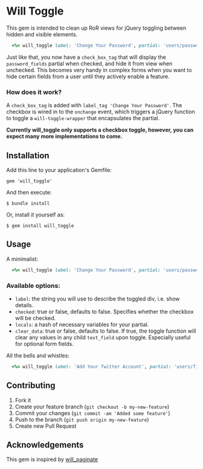 # Will Toggle

This gem is intended to clean up RoR views for jQuery toggling between hidden and visible elements.

```ruby
  <%= will_toggle label: 'Change Your Password', partial: 'users/password_fields', checked: false, locals { f: f } %>
```

Just like that, you now have a `check_box_tag` that will display the `password_fields` partial when checked, and hide it from view when unchecked.  This becomes very handy in complex forms when you want to hide certain fields from a user until they actively enable a feature.


### How does it work?

A `check_box_tag` is added with `label_tag 'Change Your Password'`.  The checkbox is wired in to the `onchange` event, which triggers a jQuery function to toggle a `will-toggle-wrapper` that encapsulates the partial.

__Currently will\_toggle only supports a checkbox toggle, however, you can expect many more implementations to come.__


## Installation

Add this line to your application's Gemfile:

    gem 'will_toggle'

And then execute:

    $ bundle install

Or, install it yourself as:

    $ gem install will_toggle


## Usage

A minimalist:
```ruby
  <%= will_toggle label: 'Change Your Password', partial: 'users/password_fields', locals { f: f } %>
```

### Available options:

  - `label`: the string you will use to describe the toggled div, i.e. show details.
  - `checked`: true or false, defaults to false. Specifies whether the checkbox will be checked.
  - `locals`: a hash of necessary variables for your partial.
  - `clear_data`: true or false, defaults to false. If true, the toggle function will clear any values in any child `text_field` upon toggle. Especially useful for optional form fields.
  
All the bells and whistles:
```ruby
  <%= will_toggle label: 'Add Your Twitter Account', partial: 'users/fields/twitter', checked: false, clear_data: true, locals: { f: f } %>
```

## Contributing

1. Fork it
2. Create your feature branch (`git checkout -b my-new-feature`)
3. Commit your changes (`git commit -am 'Added some feature'`)
4. Push to the branch (`git push origin my-new-feature`)
5. Create new Pull Request

## Acknowledgements

This gem is inspired by [will\_paginate](https://www.github.com/mislav/will_paginate)
